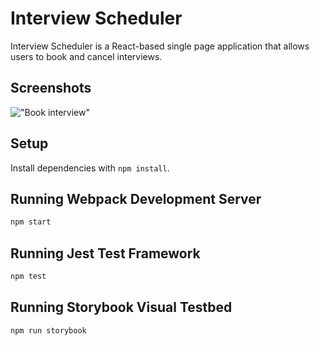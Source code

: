 # Interview Scheduler

Interview Scheduler is a React-based single page application that allows users to book and cancel interviews.

## Screenshots

!["Book interview"]("https://github.com/MavFeuille/scheduler/blob/master/public/demo/bookInterview.gif?raw=true")

## Setup

Install dependencies with `npm install`.

## Running Webpack Development Server

```sh
npm start
```

## Running Jest Test Framework

```sh
npm test
```

## Running Storybook Visual Testbed

```sh
npm run storybook
```